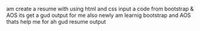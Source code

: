 am create a resume 
with using html and css 
input a code from bootstrap & AOS
its get a gud output for me
also newly am learnig bootstrap and AOS
thats help me for ah gud resume output